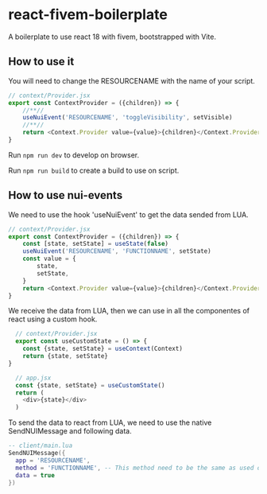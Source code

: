 # react-fivem-boilerplate

A boilerplate to use react 18 with fivem, bootstrapped with Vite.

## How to use it
You will need to change the RESOURCENAME with the name of your script.

```js
// context/Provider.jsx
export const ContextProvider = ({children}) => {
    //**//
    useNuiEvent('RESOURCENAME', 'toggleVisibility', setVisible)
    //**//
    return <Context.Provider value={value}>{children}</Context.Provider>
}
```

Run `npm run dev` to develop on browser.

Run `npm run build` to create a build to use on script.


## How to use nui-events

We need to use the hook 'useNuiEvent' to get the data sended from LUA.

```js 
// context/Provider.jsx
export const ContextProvider = ({children}) => {
    const [state, setState] = useState(false)
    useNuiEvent('RESOURCENAME', 'FUNCTIONNAME', setState)
    const value = {
        state, 
        setState,
    }
    return <Context.Provider value={value}>{children}</Context.Provider>
}
```
We receive the data from LUA, then we can use in all the componentes of react using a custom hook. 

```js
  // context/Provider.jsx
  export const useCustomState = () => {
    const {state, setState} = useContext(Context)
    return {state, setState}
}
```

```js
  // app.jsx
  const {state, setState} = useCustomState()
  return (
    <div>{state}</div>
  )
```

To send the data to react from LUA, we need to use the native SendNUIMessage and following data.
```lua
-- client/main.lua
SendNUIMessage({
  app = 'RESOURCENAME',
  method = 'FUNCTIONNAME', -- This method need to be the same as used on useNuiEvent hook.
  data = true
})
```
